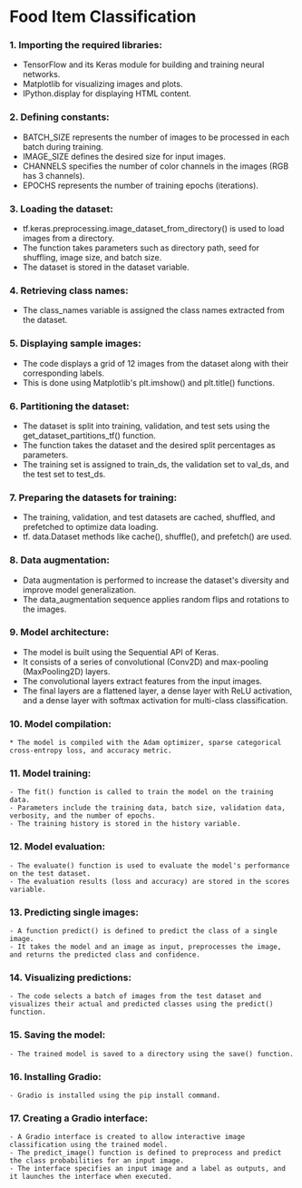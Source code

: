 # Food Item Classification

### 1. Importing the required libraries:
   - TensorFlow and its Keras module for building and training neural networks.
   - Matplotlib for visualizing images and plots.
   - IPython.display for displaying HTML content.

### 2. Defining constants:
   - BATCH_SIZE represents the number of images to be processed in each batch during training.
   - IMAGE_SIZE defines the desired size for input images.
   - CHANNELS specifies the number of color channels in the images (RGB has 3 channels).
   - EPOCHS represents the number of training epochs (iterations).

### 3. Loading the dataset:
   - tf.keras.preprocessing.image_dataset_from_directory() is used to load images from a directory.
   - The function takes parameters such as directory path, seed for shuffling, image size, and batch size.
   - The dataset is stored in the dataset variable.

### 4. Retrieving class names:
   - The class_names variable is assigned the class names extracted from the dataset.

### 5. Displaying sample images:
   - The code displays a grid of 12 images from the dataset along with their corresponding labels.
   - This is done using Matplotlib's plt.imshow() and plt.title() functions.

### 6. Partitioning the dataset:
   - The dataset is split into training, validation, and test sets using the get_dataset_partitions_tf() function.
   - The function takes the dataset and the desired split percentages as parameters.
   - The training set is assigned to train_ds, the validation set to val_ds, and the test set to test_ds.

### 7. Preparing the datasets for training:
   - The training, validation, and test datasets are cached, shuffled, and prefetched to optimize data loading.
   - tf. data.Dataset methods like cache(), shuffle(), and prefetch() are used.

### 8. Data augmentation:
   - Data augmentation is performed to increase the dataset's diversity and improve model generalization.
   - The data_augmentation sequence applies random flips and rotations to the images.

### 9. Model architecture:
   - The model is built using the Sequential API of Keras.
   - It consists of a series of convolutional (Conv2D) and max-pooling (MaxPooling2D) layers.
   - The convolutional layers extract features from the input images.
   - The final layers are a flattened layer, a dense layer with ReLU activation, and a dense layer with softmax activation for multi-class classification.

### 10. Model compilation:
    * The model is compiled with the Adam optimizer, sparse categorical cross-entropy loss, and accuracy metric.

### 11. Model training:
    - The fit() function is called to train the model on the training data.
    - Parameters include the training data, batch size, validation data, verbosity, and the number of epochs.
    - The training history is stored in the history variable.

### 12. Model evaluation:
    - The evaluate() function is used to evaluate the model's performance on the test dataset.
    - The evaluation results (loss and accuracy) are stored in the scores variable.

### 13. Predicting single images:
    - A function predict() is defined to predict the class of a single image.
    - It takes the model and an image as input, preprocesses the image, and returns the predicted class and confidence.

### 14. Visualizing predictions:
    - The code selects a batch of images from the test dataset and visualizes their actual and predicted classes using the predict() function.

### 15. Saving the model:
    - The trained model is saved to a directory using the save() function.

### 16. Installing Gradio:
    - Gradio is installed using the pip install command.

### 17. Creating a Gradio interface:
    - A Gradio interface is created to allow interactive image classification using the trained model.
    - The predict_image() function is defined to preprocess and predict the class probabilities for an input image.
    - The interface specifies an input image and a label as outputs, and it launches the interface when executed.
